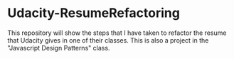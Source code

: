 # Udacity-ResumeRefactoring

This repository will show the steps that I have taken to refactor the resume that Udacity gives in one of their classes. This is also a project in the "Javascript Design Patterns" class.
